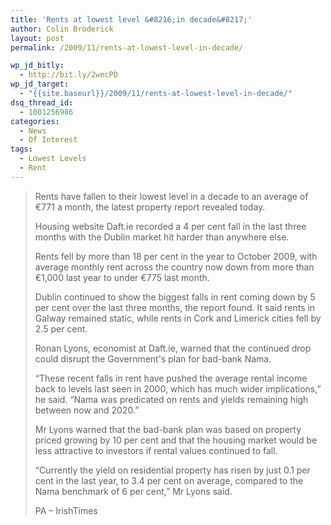 ```yaml
---
title: 'Rents at lowest level &#8216;in decade&#8217;'
author: Colin Broderick
layout: post
permalink: /2009/11/rents-at-lowest-level-in-decade/

wp_jd_bitly:
  - http://bit.ly/2wecPD
wp_jd_target:
  - "{{site.baseurl}}/2009/11/rents-at-lowest-level-in-decade/"
dsq_thread_id:
  - 1001256986
categories:
  - News
  - Of Interest
tags:
  - Lowest Levels
  - Rent
---
```

> Rents have fallen to their lowest level in a decade to an average of €771 a month, the latest property report revealed today.
> 
> Housing website Daft.ie recorded a 4 per cent fall in the last three months with the Dublin market hit harder than anywhere else.
> 
> Rents fell by more than 18 per cent in the year to October 2009, with average monthly rent across the country now down from more than €1,000 last year to under €775 last month.
> 
> Dublin continued to show the biggest falls in rent coming down by 5 per cent over the last three months, the report found. It said rents in Galway remained static, while rents in Cork and Limerick cities fell by 2.5 per cent.
> 
> Ronan Lyons, economist at Daft.ie, warned that the continued drop could disrupt the Government's plan for bad-bank Nama.
> 
> “These recent falls in rent have pushed the average rental income back to levels last seen in 2000, which has much wider implications,” he said. “Nama was predicated on rents and yields remaining high between now and 2020.”
> 
> Mr Lyons warned that the bad-bank plan was based on property priced growing by 10 per cent and that the housing market would be less attractive to investors if rental values continued to fall.
> 
> “Currently the yield on residential property has risen by just 0.1 per cent in the last year, to 3.4 per cent on average, compared to the Nama benchmark of 6 per cent,” Mr Lyons said.
> 
> PA &#8211; IrishTimes

